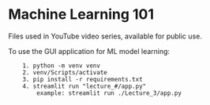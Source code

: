 # Machine Learning 101
Files used in YouTube video series, available for public use.


To use the GUI application for ML model learning:

``` 
    1. python -m venv venv
    2. venv/Scripts/activate
    3. pip install -r requirements.txt
    4. streamlit run "lecture_#/app.py"
        example: streamlit run ./Lecture_3/app.py